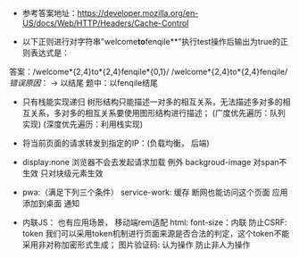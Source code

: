 - 参考答案地址：https://developer.mozilla.org/en-US/docs/Web/HTTP/Headers/Cache-Control

- 以下正则进行对字符串"welcome**to**fenqile**"执行test操作后输出为true的正则表达式是：

答案：/welcome\*{2,4}to\*{2,4}fenqile\*{0,1}/
/welcome\*{2,4}to\*{2,4}fenqile$/
错误原因：$ -> 以结尾 题中：以fenqile结尾

- 只有栈能实现递归
  树形结构只能描述一对多的相互关系，无法描述多对多的相互关系，多对多的相互关系要使用图形结构进行描述；
  (广度优先遍历：队列实现)
  (深度优先遍历：利用栈实现)

- 将当前页面的请求转发到指定的IP：(负载均衡， 后端)

- display:none 浏览器不会去发起请求加载
  例外 backgroud-image 对span不生效 只对块级元素生效

- pwa:（满足下列三个条件）
  service-work: 缓存 断网也能访问这个页面
  应用添加到桌面
  通知

- 内联JS： 也有应用场景， 移动端rem适配 html: font-size：内联
  防止CSRF: token 我们可以采用token机制进行页面来源是否合法的判定，这个token不能采用非对称加密形式生成；
  图片验证码: 认为操作 防止非人为操作
